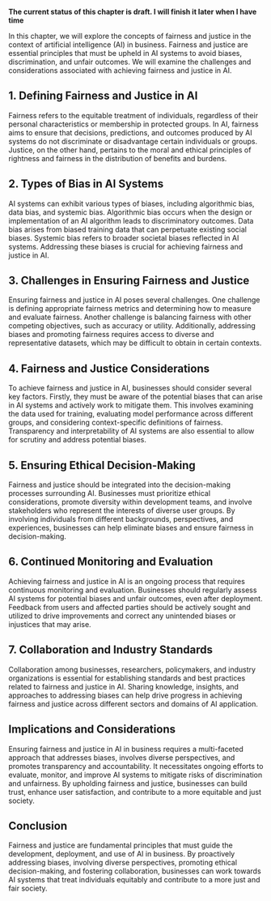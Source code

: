 **The current status of this chapter is draft. I will finish it later when I have time**

In this chapter, we will explore the concepts of fairness and justice in the context of artificial intelligence (AI) in business. Fairness and justice are essential principles that must be upheld in AI systems to avoid biases, discrimination, and unfair outcomes. We will examine the challenges and considerations associated with achieving fairness and justice in AI.

**1. Defining Fairness and Justice in AI**
------------------------------------------

Fairness refers to the equitable treatment of individuals, regardless of their personal characteristics or membership in protected groups. In AI, fairness aims to ensure that decisions, predictions, and outcomes produced by AI systems do not discriminate or disadvantage certain individuals or groups. Justice, on the other hand, pertains to the moral and ethical principles of rightness and fairness in the distribution of benefits and burdens.

**2. Types of Bias in AI Systems**
----------------------------------

AI systems can exhibit various types of biases, including algorithmic bias, data bias, and systemic bias. Algorithmic bias occurs when the design or implementation of an AI algorithm leads to discriminatory outcomes. Data bias arises from biased training data that can perpetuate existing social biases. Systemic bias refers to broader societal biases reflected in AI systems. Addressing these biases is crucial for achieving fairness and justice in AI.

**3. Challenges in Ensuring Fairness and Justice**
--------------------------------------------------

Ensuring fairness and justice in AI poses several challenges. One challenge is defining appropriate fairness metrics and determining how to measure and evaluate fairness. Another challenge is balancing fairness with other competing objectives, such as accuracy or utility. Additionally, addressing biases and promoting fairness requires access to diverse and representative datasets, which may be difficult to obtain in certain contexts.

**4. Fairness and Justice Considerations**
------------------------------------------

To achieve fairness and justice in AI, businesses should consider several key factors. Firstly, they must be aware of the potential biases that can arise in AI systems and actively work to mitigate them. This involves examining the data used for training, evaluating model performance across different groups, and considering context-specific definitions of fairness. Transparency and interpretability of AI systems are also essential to allow for scrutiny and address potential biases.

**5. Ensuring Ethical Decision-Making**
---------------------------------------

Fairness and justice should be integrated into the decision-making processes surrounding AI. Businesses must prioritize ethical considerations, promote diversity within development teams, and involve stakeholders who represent the interests of diverse user groups. By involving individuals from different backgrounds, perspectives, and experiences, businesses can help eliminate biases and ensure fairness in decision-making.

**6. Continued Monitoring and Evaluation**
------------------------------------------

Achieving fairness and justice in AI is an ongoing process that requires continuous monitoring and evaluation. Businesses should regularly assess AI systems for potential biases and unfair outcomes, even after deployment. Feedback from users and affected parties should be actively sought and utilized to drive improvements and correct any unintended biases or injustices that may arise.

**7. Collaboration and Industry Standards**
-------------------------------------------

Collaboration among businesses, researchers, policymakers, and industry organizations is essential for establishing standards and best practices related to fairness and justice in AI. Sharing knowledge, insights, and approaches to addressing biases can help drive progress in achieving fairness and justice across different sectors and domains of AI application.

**Implications and Considerations**
-----------------------------------

Ensuring fairness and justice in AI in business requires a multi-faceted approach that addresses biases, involves diverse perspectives, and promotes transparency and accountability. It necessitates ongoing efforts to evaluate, monitor, and improve AI systems to mitigate risks of discrimination and unfairness. By upholding fairness and justice, businesses can build trust, enhance user satisfaction, and contribute to a more equitable and just society.

**Conclusion**
--------------

Fairness and justice are fundamental principles that must guide the development, deployment, and use of AI in business. By proactively addressing biases, involving diverse perspectives, promoting ethical decision-making, and fostering collaboration, businesses can work towards AI systems that treat individuals equitably and contribute to a more just and fair society.
